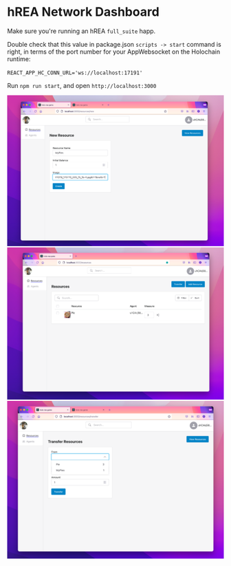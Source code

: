 # hREA Network Dashboard

Make sure you're running an hREA `full_suite` happ.

Double check that this value in package.json `scripts -> start` command is right, in terms of the port number for your AppWebsocket on the Holochain runtime:

`REACT_APP_HC_CONN_URL='ws://localhost:17191'`

Run `npm run start`, and open `http://localhost:3000`

![a webpage with a header, left navigation, and in the main content panel there is a webform with a heading New Resource collecting details about a Resource Name, Initial Balance, Image, and a submit button](./images/new-resource.png)
![a webpage with a header, left navigation, and in the main content panel there is a heading Resources, two primary action buttons Transfer & Add Resource, and a table view listing one item which is Pie, with a measure of 3](./images/resources.png)
![a webpage with a header, left navigation, and in the main content panel there is a webform with a heading Transfer Resources collecting details such as From, To, and Amount](./images/new-transfer.png)